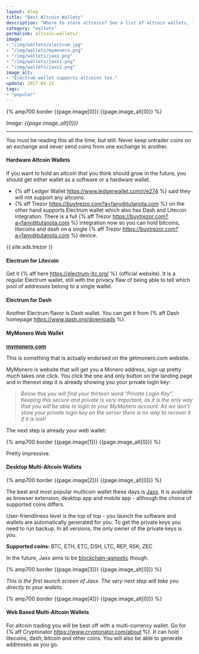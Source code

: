 ```yaml
---
layout: blog
title: "Best Altcoin Wallets"
description: "Where to store altcoins? See a list of altcoin wallets, from web based to hardware."
category: "wallets"
permalink: altcoin-wallets/
image:
- "/img/wallets/electrum.jpg"
- "/img/wallets/mymonero.png"
- "/img/wallets/jaxx.png"
- "/img/wallets/jaxx1.png"
- "/img/wallets/jaxx2.png"
image_alt:
- "Electrum wallet supports altcoins too."
update: 2017-01-22
tags:
- "popular"
---
```


{% amp700 border {{page.image[0]}} {{page.image_alt[0]}} %}

_Image: {{page.image_alt[0]}}_

____________________

You must be reading this all the time, but still: Never keep untrader coins on an exchange and never send coins from one exchange to another.

#### Hardware Altcoin Wallets

If you want to hold an altcoin that you think should grow in the future, you should get either wallet as a software or a hardware wallet.

  * {% aff Ledger Wallet https://www.ledgerwallet.com/r/e274 %} said they will not support any altcoins.
  * {% aff Trezor https://buytrezor.com?a=fany@tutanota.com %} on the other hand supports Electrum wallet which also has Dash and Litecoin integration. There is a full {% aff Trezor https://buytrezor.com?a=fany@tutanota.com %} integration now so you can hold bitcoins, litecoins and dash on a single {% aff Trezor https://buytrezor.com?a=fany@tutanota.com %} device.

{{ site.ads.trezor }}

#### Electrum for Litecoin

Get it {% aff here https://electrum-ltc.org/ %} (official website). It is a regular Electrum wallet, still with the privacy flaw of being able to tell which pool of addresses belong to a single wallet.

#### Electrum for Dash

Another Electrum flavor is Dash wallet. You can get it from {% aff Dash homepage https://www.dash.org/downloads %}.

#### MyMonero Web Wallet

**[mymonero.com](https://mymonero.com/#/)**

This is something that is actually endorsed on the getmonero.com website.

MyMonero is website that will get you a Monero address, sign up pretty much takes one click. You click the one and only button on the landing page and in thenext step it is already showing you your private login key:

> *Below this you will find your thirteen word "Private Login Key". Keeping this secure and private is very important, as it is the only way that you will be able to login to your MyMonero account. As we don't store your private login key on the server there is no way to recover it if it is lost!*

The next step is already your web wallet:

{% amp700 border {{page.image[1]}} {{page.image_alt[0]}} %}

Pretty impressive.

#### Desktop Multi-Altcoin Wallets

{% amp700 border {{page.image[2]}} {{page.image_alt[0]}} %}


The best and most popular multicoin wallet these days is [Jaxx](https://jaxx.io/support.html). It is available as browser extension, desktop app and mobile app - although the choice of supported coins differs.

User-friendliness level is the top of top - you launch the software and wallets are automatically generated for you. To get the private keys you need to run backup. In all versions, the only owner of the private keys is you.

**Supported coins:** BTC, ETH, ETC, DSH, LTC, REP, RSK, ZEC

In the future, Jaxx aims to be [blockchain-agnostic](https://bitcoinmagazine.com/articles/jaxx-aims-to-be-blockchain-agnostic-with-more-new-coin-integrations-1473282178/) though.

{% amp700 border {{page.image[3]}} {{page.image_alt[0]}} %}

_This is the first launch screen of Jaxx. The very next step will take you directly to your wallets._

{% amp700 border {{page.image[4]}} {{page.image_alt[0]}} %}


#### Web Based Multi-Altcoin Wallets

For altcoin trading you will be best off with a multi-currency wallet. Go for {% aff Cryptonator https://www.cryptonator.com/about %}. It can hold litecoins, dash, bitcoin and other coins. You will also be able to generate addresses as you go.
